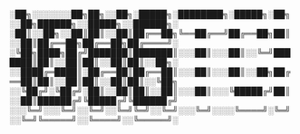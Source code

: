 ░██╗░░░░░░░██╗██╗░░██╗░█████╗░████████╗░█████╗░██╗░░██╗██████╗░░█████╗░░██████╗░
░██║░░██╗░░██║██║░░██║██╔══██╗╚══██╔══╝██╔══██╗██║░░██║██╔══██╗██╔══██╗██╔════╝░
░╚██╗████╗██╔╝███████║███████║░░░██║░░░██║░░╚═╝███████║██║░░██║██║░░██║██║░░██╗░
░░████╔═████║░██╔══██║██╔══██║░░░██║░░░██║░░██╗██╔══██║██║░░██║██║░░██║██║░░╚██╗
░░╚██╔╝░╚██╔╝░██║░░██║██║░░██║░░░██║░░░╚█████╔╝██║░░██║██████╔╝╚█████╔╝╚██████╔╝
░░░╚═╝░░░╚═╝░░╚═╝░░╚═╝╚═╝░░╚═╝░░░╚═╝░░░░╚════╝░╚═╝░░╚═╝╚═════╝░░╚════╝░░╚═════╝░